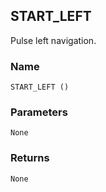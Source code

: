 ## START\_LEFT

Pulse left navigation.


### Name

`START_LEFT ()`


### Parameters

`None`


### Returns

`None
`